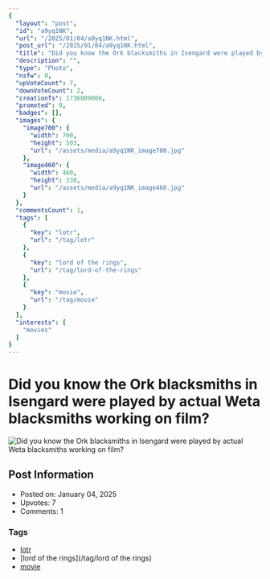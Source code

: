 ```yaml
---
{
  "layout": "post",
  "id": "a9yq1NK",
  "url": "/2025/01/04/a9yq1NK.html",
  "post_url": "/2025/01/04/a9yq1NK.html",
  "title": "Did you know the Ork blacksmiths in Isengard were played by actual Weta blacksmiths working on film?",
  "description": "",
  "type": "Photo",
  "nsfw": 0,
  "upVoteCount": 7,
  "downVoteCount": 2,
  "creationTs": 1736009006,
  "promoted": 0,
  "badges": [],
  "images": {
    "image700": {
      "width": 700,
      "height": 503,
      "url": "/assets/media/a9yq1NK_image700.jpg"
    },
    "image460": {
      "width": 460,
      "height": 330,
      "url": "/assets/media/a9yq1NK_image460.jpg"
    }
  },
  "commentsCount": 1,
  "tags": [
    {
      "key": "lotr",
      "url": "/tag/lotr"
    },
    {
      "key": "lord of the rings",
      "url": "/tag/lord-of-the-rings"
    },
    {
      "key": "movie",
      "url": "/tag/movie"
    }
  ],
  "interests": [
    "movies"
  ]
}
---
```


# Did you know the Ork blacksmiths in Isengard were played by actual Weta blacksmiths working on film?

![Did you know the Ork blacksmiths in Isengard were played by actual Weta blacksmiths working on film?](/assets/media/a9yq1NK_image700.jpg)

## Post Information

- Posted on: January 04, 2025
- Upvotes: 7
- Comments: 1

### Tags

- [lotr](/tag/lotr)
- [lord of the rings](/tag/lord of the rings)
- [movie](/tag/movie)
